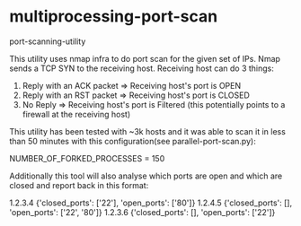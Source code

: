 # multiprocessing-port-scan
port-scanning-utility

This utility uses nmap infra to do port scan for the given set of IPs.
Nmap sends a TCP SYN to the receiving host. Receiving host can do 3 things:
1. Reply with an ACK packet => Receiving host's port is OPEN
2. Reply with an RST packet => Receiving host's port is CLOSED
3. No Reply                 => Receiving host's port is Filtered (this potentially points to a firewall at the receiving host)

This utility has been tested with ~3k hosts and it was able to scan it in less than 50 minutes with this configuration(see parallel-port-scan.py):

NUMBER_OF_FORKED_PROCESSES = 150

Additionally this tool will also analyse which ports are open and which are closed and report back in this format:


1.2.3.4 {'closed_ports': ['22'], 'open_ports': ['80']}
1.2.4.5 {'closed_ports': [], 'open_ports': ['22', '80']}
1.2.3.6 {'closed_ports': [], 'open_ports': ['22']}
